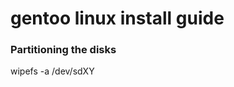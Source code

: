 # gentoo linux install guide

### Partitioning the disks

wipefs -a /dev/sdXY <!-- X stands for partition label and Y stands for partition number -->
